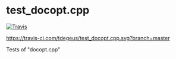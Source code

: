 # test_docopt.cpp

[![Travis](https://travis-ci.com/tdegeus/test_docopt.cpp.svg?branch=master)](https://travis-ci.com/tdegeus/test_docopt.cpp)

https://travis-ci.com/tdegeus/test_docopt.cpp.svg?branch=master

Tests of "docopt.cpp"

